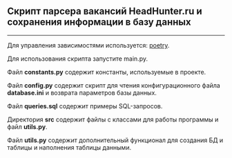 ## Скрипт парсера вакансий HeadHunter.ru и сохранения информации в базу данных

---

Для управления зависимостями используется: [poetry](https://python-poetry.org/docs/).

Для использования скрипта запустите main.py.

Файл **constants.py** содержит константы, используемые в проекте.

Файл **config.py** содержит скрипт для чтения конфигурационного файла **database.ini** и возврата параметров базы данных.

Файл **queries.sql** содержит примеры SQL-запросов.

Директория **src** содержит файлы с классами для работы программы и файл **utils.py**.

Файл **utils.py** содержит дополнительный функционал для создания БД и таблицы и наполнения таблицы данными.

